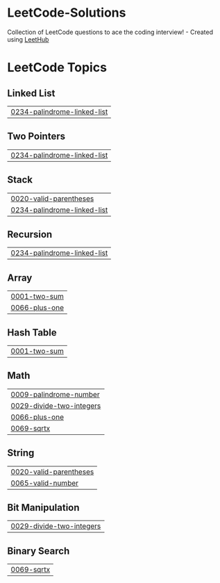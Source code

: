 # LeetCode-Solutions
Collection of LeetCode questions to ace the coding interview! - Created using [LeetHub](https://github.com/QasimWani/LeetHub)

<!---LeetCode Topics Start-->
# LeetCode Topics
## Linked List
|  |
| ------- |
| [0234-palindrome-linked-list](https://github.com/sah-aditya/LeetCode-Solutions/tree/master/0234-palindrome-linked-list) |
## Two Pointers
|  |
| ------- |
| [0234-palindrome-linked-list](https://github.com/sah-aditya/LeetCode-Solutions/tree/master/0234-palindrome-linked-list) |
## Stack
|  |
| ------- |
| [0020-valid-parentheses](https://github.com/sah-aditya/LeetCode-Solutions/tree/master/0020-valid-parentheses) |
| [0234-palindrome-linked-list](https://github.com/sah-aditya/LeetCode-Solutions/tree/master/0234-palindrome-linked-list) |
## Recursion
|  |
| ------- |
| [0234-palindrome-linked-list](https://github.com/sah-aditya/LeetCode-Solutions/tree/master/0234-palindrome-linked-list) |
## Array
|  |
| ------- |
| [0001-two-sum](https://github.com/sah-aditya/LeetCode-Solutions/tree/master/0001-two-sum) |
| [0066-plus-one](https://github.com/sah-aditya/LeetCode-Solutions/tree/master/0066-plus-one) |
## Hash Table
|  |
| ------- |
| [0001-two-sum](https://github.com/sah-aditya/LeetCode-Solutions/tree/master/0001-two-sum) |
## Math
|  |
| ------- |
| [0009-palindrome-number](https://github.com/sah-aditya/LeetCode-Solutions/tree/master/0009-palindrome-number) |
| [0029-divide-two-integers](https://github.com/sah-aditya/LeetCode-Solutions/tree/master/0029-divide-two-integers) |
| [0066-plus-one](https://github.com/sah-aditya/LeetCode-Solutions/tree/master/0066-plus-one) |
| [0069-sqrtx](https://github.com/sah-aditya/LeetCode-Solutions/tree/master/0069-sqrtx) |
## String
|  |
| ------- |
| [0020-valid-parentheses](https://github.com/sah-aditya/LeetCode-Solutions/tree/master/0020-valid-parentheses) |
| [0065-valid-number](https://github.com/sah-aditya/LeetCode-Solutions/tree/master/0065-valid-number) |
## Bit Manipulation
|  |
| ------- |
| [0029-divide-two-integers](https://github.com/sah-aditya/LeetCode-Solutions/tree/master/0029-divide-two-integers) |
## Binary Search
|  |
| ------- |
| [0069-sqrtx](https://github.com/sah-aditya/LeetCode-Solutions/tree/master/0069-sqrtx) |
<!---LeetCode Topics End-->